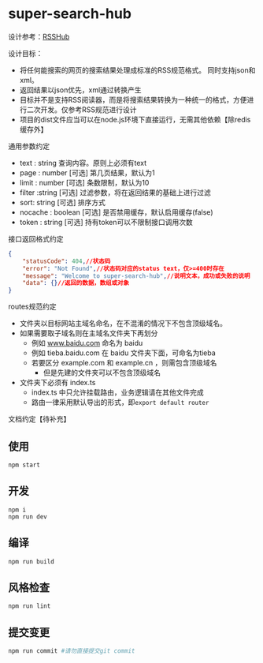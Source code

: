 # super-search-hub 

设计参考：[RSSHub](https://github.com/DIYgod/RSSHub)

设计目标：

-   将任何能搜索的网页的搜索结果处理成标准的RSS规范格式。
    同时支持json和xml。
-   返回结果以json优先，xml通过转换产生
-   目标并不是支持RSS阅读器，而是将搜索结果转换为一种统一的格式，方便进行二次开发。仅参考RSS规范进行设计
-   项目的dist文件应当可以在node.js环境下直接运行，无需其他依赖【除redis缓存外】



通用参数约定

-   text : string 查询内容。原则上必须有text 
-   page : number [可选] 第几页结果，默认为1
-   limit : number  [可选] 条数限制，默认为10
-   filter :string  [可选] 过滤参数，将在返回结果的基础上进行过滤
-   sort: string  [可选]  排序方式
-   nocache : boolean [可选]  是否禁用缓存，默认启用缓存(false)
-   token : string  [可选] 持有token可以不限制接口调用次数



接口返回格式约定
```json
{
    "statusCode": 404,//状态码
    "error": "Not Found",//状态码对应的status text，仅>=400时存在
    "message": "Welcome to super-search-hub",//说明文本，成功或失败的说明
    "data": {}//返回的数据，数组或对象
}
```



routes规范约定

-   文件夹以目标网站主域名命名，在不混淆的情况下不包含顶级域名。
-   如果需要取子域名则在主域名文件夹下再划分
    -   例如 www.baidu.com 命名为 baidu
    -   例如 tieba.baidu.com 在 baidu 文件夹下面，可命名为tieba
    -   若要区分 example.com 和 example.cn ，则需包含顶级域名
        -   但是先建的文件夹可以不包含顶级域名
-   文件夹下必须有 index.ts 
    -   index.ts 中只允许挂载路由，业务逻辑请在其他文件完成
    -   路由一律采用默认导出的形式，即`export default router`

文档约定【待补充】



## 使用

```
npm start
```

## 开发

```
npm i
npm run dev
```

## 编译

```
npm run build
```

## 风格检查

```
npm run lint
```

## 提交变更

```sh
npm run commit #请勿直接提交git commit
```